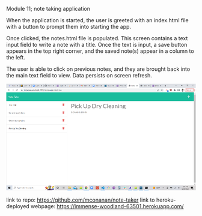 Module 11; note taking application

When the application is started, the user is greeted with an index.html file with a button to prompt them into starting the app.

Once clicked, the notes.html file is populated. This screen contains a text input field to write a note with a title. Once the text is input, a save button appears in the top right corner, and the saved note(s) appear in a column to the left. 

The user is able to click on previous notes, and they are brought back into the main text field to view. Data persists on screen refresh.

<img src="./public/assets/screenshot.png" alt="note taker app screenshot."/>

link to repo: https://github.com/mconanan/note-taker
link to heroku-deployed webpage: https://immense-woodland-63501.herokuapp.com/